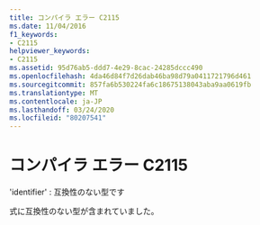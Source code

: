 ```yaml
---
title: コンパイラ エラー C2115
ms.date: 11/04/2016
f1_keywords:
- C2115
helpviewer_keywords:
- C2115
ms.assetid: 95d76ab5-ddd7-4e29-8cac-24285dccc490
ms.openlocfilehash: 4da46d84f7d26dab46ba98d79a0411721796d461
ms.sourcegitcommit: 857fa6b530224fa6c18675138043aba9aa0619fb
ms.translationtype: MT
ms.contentlocale: ja-JP
ms.lasthandoff: 03/24/2020
ms.locfileid: "80207541"
---
```

# <a name="compiler-error-c2115"></a>コンパイラ エラー C2115

'identifier' : 互換性のない型です

式に互換性のない型が含まれていました。
